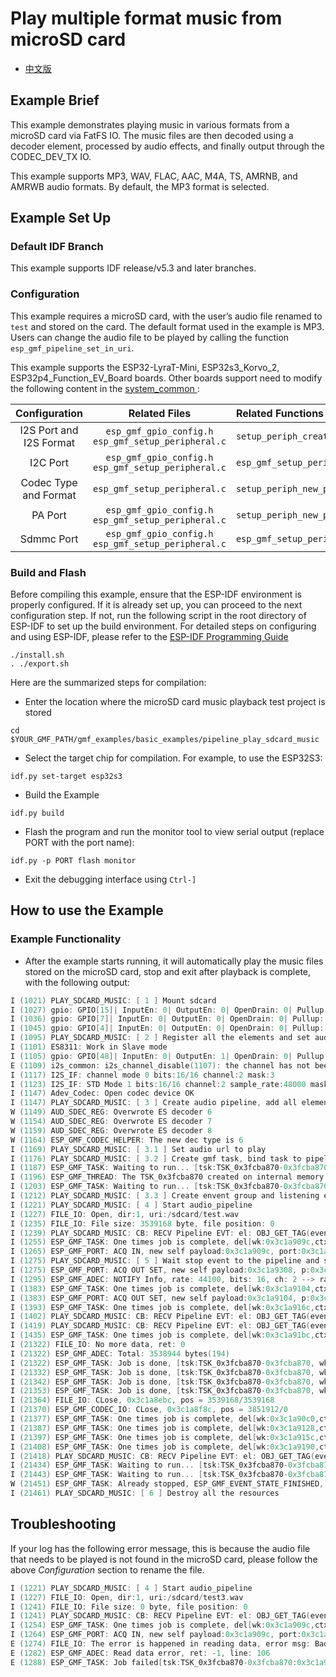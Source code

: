 
# Play multiple format music from microSD card

- [中文版](./README_CN.md)

## Example Brief

This example demonstrates playing music in various formats from a microSD card via FatFS IO. The music files are then decoded using a decoder element, processed by audio effects, and finally output through the CODEC_DEV_TX IO.

This example supports MP3, WAV, FLAC, AAC, M4A, TS, AMRNB, and AMRWB audio formats. By default, the MP3 format is selected.

## Example Set Up

### Default IDF Branch

This example supports IDF release/v5.3 and later branches.

### Configuration

This example requires a microSD card, with the user’s audio file renamed to `test` and stored on the card. The default format used in the example is MP3. Users can change the audio file to be played by calling the function `esp_gmf_pipeline_set_in_uri`.

This example supports the ESP32-LyraT-Mini, ESP32s3_Korvo_2, ESP32p4_Function_EV_Board boards. Other boards support need to modify the following content in the [ system_common ](../../system_common):

| Configuration | Related Files |  Related Functions   |
|:----:| :-----: | :---- |
|I2S Port and I2S Format| `esp_gmf_gpio_config.h`<br>`esp_gmf_setup_peripheral.c` | `setup_periph_create_i2s` |
|I2C Port| `esp_gmf_gpio_config.h`<br>`esp_gmf_setup_peripheral.c` | `esp_gmf_setup_periph_i2c` |
|Codec Type and Format|`esp_gmf_setup_peripheral.c` |`setup_periph_new_play_codec`  |
|PA Port| `esp_gmf_gpio_config.h`<br>`esp_gmf_setup_peripheral.c` | `setup_periph_new_play_codec` |
|Sdmmc Port| `esp_gmf_gpio_config.h`<br>`esp_gmf_setup_peripheral.c` | `esp_gmf_setup_periph_sdmmc` |

### Build and Flash

Before compiling this example, ensure that the ESP-IDF environment is properly configured. If it is already set up, you can proceed to the next configuration step. If not, run the following script in the root directory of ESP-IDF to set up the build environment. For detailed steps on configuring and using ESP-IDF, please refer to the [ESP-IDF Programming Guide](https://docs.espressif.com/projects/esp-idf/en/latest/esp32s3/index.html)

```
./install.sh
. ./export.sh
```

Here are the summarized steps for compilation:

- Enter the location where the microSD card music playback test project is stored

```
cd $YOUR_GMF_PATH/gmf_examples/basic_examples/pipeline_play_sdcard_music
```

- Select the target chip for compilation. For example, to use the ESP32S3:

```
idf.py set-target esp32s3
```

- Build the Example

```
idf.py build
```

- Flash the program and run the monitor tool to view serial output (replace PORT with the port name):

```
idf.py -p PORT flash monitor
```

- Exit the debugging interface using ``Ctrl-]``

## How to use the Example

### Example Functionality

- After the example starts running, it will automatically play the music files stored on the microSD card, stop and exit after playback is complete, with the following output:

```c
I (1021) PLAY_SDCARD_MUSIC: [ 1 ] Mount sdcard
I (1027) gpio: GPIO[15]| InputEn: 0| OutputEn: 0| OpenDrain: 0| Pullup: 1| Pulldown: 0| Intr:0
I (1036) gpio: GPIO[7]| InputEn: 0| OutputEn: 0| OpenDrain: 0| Pullup: 1| Pulldown: 0| Intr:0
I (1045) gpio: GPIO[4]| InputEn: 0| OutputEn: 0| OpenDrain: 0| Pullup: 1| Pulldown: 0| Intr:0
I (1095) PLAY_SDCARD_MUSIC: [ 2 ] Register all the elements and set audio information to play codec device
I (1101) ES8311: Work in Slave mode
I (1105) gpio: GPIO[48]| InputEn: 0| OutputEn: 1| OpenDrain: 0| Pullup: 0| Pulldown: 0| Intr:0
E (1109) i2s_common: i2s_channel_disable(1107): the channel has not been enabled yet
I (1117) I2S_IF: channel mode 0 bits:16/16 channel:2 mask:3
I (1123) I2S_IF: STD Mode 1 bits:16/16 channel:2 sample_rate:48000 mask:3
I (1147) Adev_Codec: Open codec device OK
I (1147) PLAY_SDCARD_MUSIC: [ 3 ] Create audio pipeline, add all elements to pipeline
W (1149) AUD_SDEC_REG: Overwrote ES decoder 6
W (1154) AUD_SDEC_REG: Overwrote ES decoder 7
W (1159) AUD_SDEC_REG: Overwrote ES decoder 8
W (1164) ESP_GMF_CODEC_HELPER: The new dec type is 6
I (1169) PLAY_SDCARD_MUSIC: [ 3.1 ] Set audio url to play
I (1176) PLAY_SDCARD_MUSIC: [ 3.2 ] Create gmf task, bind task to pipeline and load linked element jobs to the bind task
I (1187) ESP_GMF_TASK: Waiting to run... [tsk:TSK_0x3fcba870-0x3fcba870, wk:0x0, run:0]
I (1196) ESP_GMF_THREAD: The TSK_0x3fcba870 created on internal memory
I (1203) ESP_GMF_TASK: Waiting to run... [tsk:TSK_0x3fcba870-0x3fcba870, wk:0x3c1a909c, run:0]
I (1212) PLAY_SDCARD_MUSIC: [ 3.3 ] Create envent group and listening event from pipeline
I (1221) PLAY_SDCARD_MUSIC: [ 4 ] Start audio_pipeline
I (1227) FILE_IO: Open, dir:1, uri:/sdcard/test.wav
I (1235) FILE_IO: File size: 3539168 byte, file position: 0
I (1239) PLAY_SDCARD_MUSIC: CB: RECV Pipeline EVT: el: OBJ_GET_TAG(event->from)-0x3c1a88b0, type: 2000, sub: ESP_GMF_EVENT_STATE_OPENING, payload: 0x0, size: 0, 0x3fcbb780
I (1255) ESP_GMF_TASK: One times job is complete, del[wk:0x3c1a909c,ctx:0x3c1a88e8, label:decoder_open]
I (1265) ESP_GMF_PORT: ACQ IN, new self payload:0x3c1a909c, port:0x3c1a8f48, el:0x3c1a88e8-decoder
I (1275) PLAY_SDCARD_MUSIC: [ 5 ] Wait stop event to the pipeline and stop all the pipeline
I (1275) ESP_GMF_PORT: ACQ OUT SET, new self payload:0x3c1a9308, p:0x3c1a8ae8, el:0x3c1a88e8-decoder
I (1295) ESP_GMF_ADEC: NOTIFY Info, rate: 44100, bits: 16, ch: 2 --> rate: 44100, bits: 16, ch: 2
I (1383) ESP_GMF_TASK: One times job is complete, del[wk:0x3c1a9104,ctx:0x3c1a89dc, label:rate_cvt_open]
I (1383) ESP_GMF_PORT: ACQ OUT SET, new self payload:0x3c1a9104, p:0x3c1a8c90, el:0x3c1a89dc-rate_cvt
I (1393) ESP_GMF_TASK: One times job is complete, del[wk:0x3c1a916c,ctx:0x3c1a8b70, label:ch_cvt_open]
I (1402) PLAY_SDCARD_MUSIC: CB: RECV Pipeline EVT: el: OBJ_GET_TAG(event->from)-0x3c1a8d18, type: 3000, sub: ESP_GMF_EVENT_STATE_INITIALIZED, payload: 0x3fcbb3e0, size: 12, 0x3fcbb780
I (1419) PLAY_SDCARD_MUSIC: CB: RECV Pipeline EVT: el: OBJ_GET_TAG(event->from)-0x3c1a8d18, type: 2000, sub: ESP_GMF_EVENT_STATE_RUNNING, payload: 0x0, size: 0, 0x3fcbb780
I (1435) ESP_GMF_TASK: One times job is complete, del[wk:0x3c1a91bc,ctx:0x3c1a8d18, label:bit_cvt_open]
I (21322) FILE_IO: No more data, ret: 0
I (21322) ESP_GMF_ADEC: Total: 3538944 bytes(194)
I (21322) ESP_GMF_TASK: Job is done, [tsk:TSK_0x3fcba870-0x3fcba870, wk:0x3c1a90d0, job:0x3c1a88e8-decoder_proc]
I (21332) ESP_GMF_TASK: Job is done, [tsk:TSK_0x3fcba870-0x3fcba870, wk:0x3c1a9138, job:0x3c1a89dc-rate_cvt_proc]
I (21342) ESP_GMF_TASK: Job is done, [tsk:TSK_0x3fcba870-0x3fcba870, wk:0x3c1a918c, job:0x3c1a8b70-ch_cvt_proc]
I (21353) ESP_GMF_TASK: Job is done, [tsk:TSK_0x3fcba870-0x3fcba870, wk:0x3c1a91f0, job:0x3c1a8d18-bit_cvt_proc]
I (21364) FILE_IO: CLose, 0x3c1a8ebc, pos = 3539168/3539168
I (21370) ESP_GMF_CODEC_IO: CLose, 0x3c1a8f8c, pos = 3851912/0
I (21377) ESP_GMF_TASK: One times job is complete, del[wk:0x3c1a90c0,ctx:0x3c1a88e8, label:decoder_close]
I (21387) ESP_GMF_TASK: One times job is complete, del[wk:0x3c1a9128,ctx:0x3c1a89dc, label:rate_cvt_close]
I (21397) ESP_GMF_TASK: One times job is complete, del[wk:0x3c1a915c,ctx:0x3c1a8b70, label:ch_cvt_close]
I (21408) ESP_GMF_TASK: One times job is complete, del[wk:0x3c1a9190,ctx:0x3c1a8d18, label:bit_cvt_close]
I (21418) PLAY_SDCARD_MUSIC: CB: RECV Pipeline EVT: el: OBJ_GET_TAG(event->from)-0x3c1a88b0, type: 2000, sub: ESP_GMF_EVENT_STATE_FINISHED, payload: 0x0, size: 0, 0x3fcbb780
I (21434) ESP_GMF_TASK: Waiting to run... [tsk:TSK_0x3fcba870-0x3fcba870, wk:0x0, run:0]
I (21443) ESP_GMF_TASK: Waiting to run... [tsk:TSK_0x3fcba870-0x3fcba870, wk:0x0, run:0]
W (21451) ESP_GMF_TASK: Already stopped, ESP_GMF_EVENT_STATE_FINISHED, [TSK_0x3fcba870,0x3fcba870]
I (21461) PLAY_SDCARD_MUSIC: [ 6 ] Destroy all the resources
```

## Troubleshooting

If your log has the following error message, this is because the audio file that needs to be played is not found in the microSD card, please follow the above *Configuration* section to rename the file.

```c
I (1221) PLAY_SDCARD_MUSIC: [ 4 ] Start audio_pipeline
I (1227) FILE_IO: Open, dir:1, uri:/sdcard/test3.wav
I (1241) FILE_IO: File size: 0 byte, file position: 0
I (1241) PLAY_SDCARD_MUSIC: CB: RECV Pipeline EVT: el: OBJ_GET_TAG(event->from)-0x3c1a88b0, type: 2000, sub: ESP_GMF_EVENT_STATE_OPENING, payload: 0x0, size: 0, 0x3fcbb780
I (1254) ESP_GMF_TASK: One times job is complete, del[wk:0x3c1a909c,ctx:0x3c1a88e8, label:decoder_open]
I (1264) ESP_GMF_PORT: ACQ IN, new self payload:0x3c1a909c, port:0x3c1a8f48, el:0x3c1a88e8-decoder
E (1274) FILE_IO: The error is happened in reading data, error msg: Bad file number
E (1282) ESP_GMF_ADEC: Read data error, ret: -1, line: 106
E (1288) ESP_GMF_TASK: Job failed[tsk:TSK_0x3fcba870-0x3fcba870:0x3c1a90d0-0x3c1a88e8-decoder_proc], ret:-1, st:ESP_GMF_EVENT_STATE_RUNNING
```
